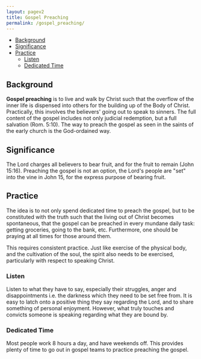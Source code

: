 ```yaml
---
layout: pagev2
title: Gospel Preaching
permalink: /gospel_preaching/
---
```

- [Background](#background)
- [Significance](#significance)
- [Practice](#practice)
  - [Listen](#listen)
  - [Dedicated Time](#dedicated-time)

## Background

**Gospel preaching** is to live and walk by Christ such that the overflow of the inner life is dispensed into others for the building up of the Body of Christ. Practically, this involves the believers' going out to speak to sinners. The full content of the gospel includes not only judicial redemption, but a full salvation (Rom. 5:10). The way to preach the gospel as seen in the saints of the early church is the God-ordained way.

## Significance

The Lord charges all believers to bear fruit, and for the fruit to remain (John 15:16). Preaching the gospel is not an option, the Lord's people are "set" into the vine in John 15, for the express purpose of bearing fruit. 

## Practice

The idea is to not only spend dedicated time to preach the gospel, but to be constituted with the truth such that the living out of Christ becomes spontaneous, that the gospel can be preached in every mundane daily task: getting groceries, going to the bank, etc. Furthermore, one should be praying at all times for those around them.

This requires consistent practice. Just like exercise of the physical body, and the cultivation of the soul, the spirit also needs to be exercised, particularly with respect to speaking Christ. 

### Listen

Listen to what they have to say, especially their struggles, anger and disappointments i.e. the darkness which they need to be set free from. It is easy to latch onto a positive thing they say regarding the Lord, and to share something of personal enjoyment. However, what truly touches and convicts someone is speaking regarding what they are bound by.

### Dedicated Time

Most people work 8 hours a day, and have weekends off. This provides plenty of time to go out in gospel teams to practice preaching the gospel.

